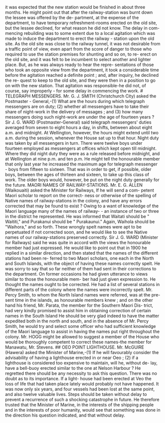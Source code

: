 it was expected that the new station would be finished in about three months. He might point out that after the railway-station was burnt down the lessee was offered by the de- partment, at the expense of the department, to have temporary refreshment-rooms erected on the old site, but the lessee declined, for what reason he did not know. The delay in com- mencing rebuilding was to some extent due to a local agitation which was made to induce the department to erect the railway - station upon the old site. As the old site was close to the railway tunnel, it was not desirable from a traffic point of view, even apart from the score of danger to those who required to use the station premises for shunting and so on, to re- erect on the old site, and it was felt to be incumbent to select another and lighter place. But, as he was always ready to hear the repre- sentations of those who took an opposite view from the department, it took a considerable time before the agitation reached a definite point ; and, after inquiry, he declined the re- quest to keep to the old site, and they were then in a position to go on with the new station. That agitation was responsible-he did not, of course, say improperly - for some delay in commencing the work. # TELEGRAPH MESSENGERS. Mr. G. J. SMITH (Christchurch City) asked the Postmaster - General,-(1) What are the hours during which telegraph messengers are on duty; (2) whether all messengers have to take their share of night-work in the delivery of messages ; and (3) how many messengers doing such night-work are under the age of fourteen years ? Sir J. G. WARD (Postmaster-General) said telegraph messengers' duties averaged from seven to eight hours a day, in shifts, between about eight a.m. and midnight. At Wellington, however, the hours might extend until two a.m. during the session, whenever the House sat up to that hour. Night duty was taken by all messengers in turn. There were twelve boys under fourteen employed as messengers at offices which kept open till midnight. Where they did night duty they were as a rule released before midnight, and at Wellington at nine p.m. and ten p.m. He might tell the honourable member that only last year he increased the maximum age for telegraph messenger - boys from fifteen to sixteen. That was in order to get, if possible, older boys, between the ages of thirteen and sixteen, to take up this class of work. The older boys would, however, be put on the night duty generally for the future. MAORI NAMES OF RAILWAY-STATIONS. Mr. E. G. ALLEN (Waikouaiti) asked the Minister for Railways, If he will send a com- petent Maori scholar to report on the correct- ness or otherwise of the spelling of Native names of railway-stations in the colony, and have any errors corrected that may be found to exist ? Owing to a want of knowledge of the Maori language many of the names of railway- - an instance of two or three in the district he represented. He was informed that Waitati should be " Waititi," and Purakanui should be " Purakaunui." Again, Waihola should be "Waihora," and so forth. These wrongly spelt names were apt to be perpetuated if not corrected soon, and he would like to see the Native names of our railway-stations preserved correctly. Sir J. G. WARD (Minister for Railways) said he was quite in accord with the views the honourable member had just expressed. He would like to point out that in 1900 he replied in a similar direction, and then stated that the names of the different stations had been re- ferred to two Maori scholars, one each in the North and South Islands, with the object of having these names correctly spelt. He was sorry to say that so far neither of them had sent in their corrections to the department. On former occasions he had given utterance to views similar to those the honourable mem- ber had just given expression to. He thought the names ought to be corrected. He had a list of several stations in different parts of the colony where the names were incorrectly spelt. Mr. Percy Smith, to whom the North Island names were referred, was at the pre- sent time in the islands, as honourable members knew ; and on the other hand his friend, Mr. Parata, the member for the Southern Maori Dis- trict, had very kindly promised to assist him in obtaining correction of certain names in the South Island He should be very glad indeed to have the matter expedited both in the north and south, and in the absence of Mr. Percy Smith, he would try and select some officer who had sufficient knowledge of the Maori language to assist in having the names put right throughout the colony. Mr. HOGG might be allowed to suggest a member of the House who would be thoroughly competent to correct these names-the member for Manawatu, Mr. Stevens. ## OEO POINT LIGHTHOUSE. Mr. McGUIRE (Hawera) asked the Minister of Marine,-(1) If he will favourably consider the advisability of having a lighthouse erected in or near Oeo ; (2) if a lighthouse is considered too expensive to maintain, will he, without de- lay, have a bell-buoy erected similar to the one at Nelson Harbour ? He regretted there should be any necessity to ask this question. There was no doubt as to its importance. If a light- house had been erected at Veo the loss of life that had taken place lately would probably not have happened. It was now only six years, and four vessels had been lost at the same point, and also twelve valuable lives. Steps should be taken without delay to prevent a recurrence of such a shocking catastrophe in future. He therefore trusted that the Minister of Marine, in the interests of the shipping people and in the interests of poor humanity, would see that something was done in the direction his question indicated, and that without delay. 
